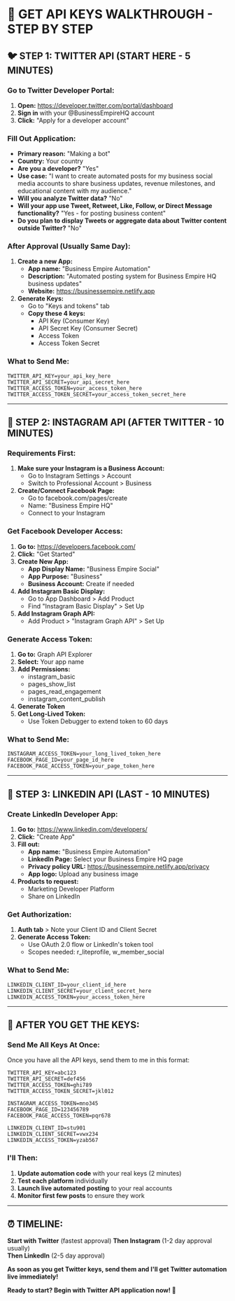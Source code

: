 # 🔑 GET API KEYS WALKTHROUGH - STEP BY STEP

## 🐦 STEP 1: TWITTER API (START HERE - 5 MINUTES)

### **Go to Twitter Developer Portal:**
1. **Open:** https://developer.twitter.com/portal/dashboard
2. **Sign in** with your @BusinessEmpireHQ account
3. **Click:** "Apply for a developer account"

### **Fill Out Application:**
- **Primary reason:** "Making a bot"
- **Country:** Your country
- **Are you a developer?** "Yes"
- **Use case:** "I want to create automated posts for my business social media accounts to share business updates, revenue milestones, and educational content with my audience."
- **Will you analyze Twitter data?** "No"
- **Will your app use Tweet, Retweet, Like, Follow, or Direct Message functionality?** "Yes - for posting business content"
- **Do you plan to display Tweets or aggregate data about Twitter content outside Twitter?** "No"

### **After Approval (Usually Same Day):**
1. **Create a new App:**
   - **App name:** "Business Empire Automation"
   - **Description:** "Automated posting system for Business Empire HQ business updates"
   - **Website:** https://businessempire.netlify.app
2. **Generate Keys:**
   - Go to "Keys and tokens" tab
   - **Copy these 4 keys:**
     - API Key (Consumer Key)
     - API Secret Key (Consumer Secret)
     - Access Token
     - Access Token Secret

### **What to Send Me:**
```
TWITTER_API_KEY=your_api_key_here
TWITTER_API_SECRET=your_api_secret_here
TWITTER_ACCESS_TOKEN=your_access_token_here
TWITTER_ACCESS_TOKEN_SECRET=your_access_token_secret_here
```

---

## 📸 STEP 2: INSTAGRAM API (AFTER TWITTER - 10 MINUTES)

### **Requirements First:**
1. **Make sure your Instagram is a Business Account:**
   - Go to Instagram Settings > Account
   - Switch to Professional Account > Business
2. **Create/Connect Facebook Page:**
   - Go to facebook.com/pages/create
   - Name: "Business Empire HQ"
   - Connect to your Instagram

### **Get Facebook Developer Access:**
1. **Go to:** https://developers.facebook.com/
2. **Click:** "Get Started"
3. **Create New App:**
   - **App Display Name:** "Business Empire Social"
   - **App Purpose:** "Business"
   - **Business Account:** Create if needed
4. **Add Instagram Basic Display:**
   - Go to App Dashboard > Add Product
   - Find "Instagram Basic Display" > Set Up
5. **Add Instagram Graph API:**
   - Add Product > "Instagram Graph API" > Set Up

### **Generate Access Token:**
1. **Go to:** Graph API Explorer
2. **Select:** Your app name
3. **Add Permissions:**
   - instagram_basic
   - pages_show_list
   - pages_read_engagement
   - instagram_content_publish
4. **Generate Token**
5. **Get Long-Lived Token:**
   - Use Token Debugger to extend token to 60 days

### **What to Send Me:**
```
INSTAGRAM_ACCESS_TOKEN=your_long_lived_token_here
FACEBOOK_PAGE_ID=your_page_id_here
FACEBOOK_PAGE_ACCESS_TOKEN=your_page_token_here
```

---

## 💼 STEP 3: LINKEDIN API (LAST - 10 MINUTES)

### **Create LinkedIn Developer App:**
1. **Go to:** https://www.linkedin.com/developers/
2. **Click:** "Create App"
3. **Fill out:**
   - **App name:** "Business Empire Automation"
   - **LinkedIn Page:** Select your Business Empire HQ page
   - **Privacy policy URL:** https://businessempire.netlify.app/privacy
   - **App logo:** Upload any business image
4. **Products to request:**
   - Marketing Developer Platform
   - Share on LinkedIn

### **Get Authorization:**
1. **Auth tab** > Note your Client ID and Client Secret
2. **Generate Access Token:**
   - Use OAuth 2.0 flow or LinkedIn's token tool
   - Scopes needed: r_liteprofile, w_member_social

### **What to Send Me:**
```
LINKEDIN_CLIENT_ID=your_client_id_here
LINKEDIN_CLIENT_SECRET=your_client_secret_here
LINKEDIN_ACCESS_TOKEN=your_access_token_here
```

---

## 🎯 AFTER YOU GET THE KEYS:

### **Send Me All Keys At Once:**
Once you have all the API keys, send them to me in this format:

```
TWITTER_API_KEY=abc123
TWITTER_API_SECRET=def456
TWITTER_ACCESS_TOKEN=ghi789
TWITTER_ACCESS_TOKEN_SECRET=jkl012

INSTAGRAM_ACCESS_TOKEN=mno345
FACEBOOK_PAGE_ID=123456789
FACEBOOK_PAGE_ACCESS_TOKEN=pqr678

LINKEDIN_CLIENT_ID=stu901
LINKEDIN_CLIENT_SECRET=vwx234
LINKEDIN_ACCESS_TOKEN=yzab567
```

### **I'll Then:**
1. **Update automation code** with your real keys (2 minutes)
2. **Test each platform** individually
3. **Launch live automated posting** to your real accounts
4. **Monitor first few posts** to ensure they work

---

## ⏰ TIMELINE:

**Start with Twitter** (fastest approval)
**Then Instagram** (1-2 day approval usually)  
**Then LinkedIn** (2-5 day approval)

**As soon as you get Twitter keys, send them and I'll get Twitter automation live immediately!**

**Ready to start? Begin with Twitter API application now! 🚀**